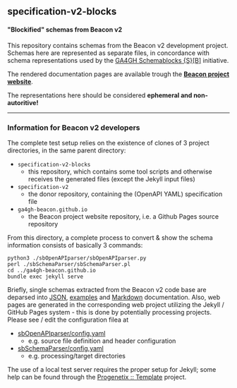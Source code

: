 ## specification-v2-blocks
#### "Blockified" schemas from Beacon v2

This repository contains schemas from the Beacon v2 development project. Schemas here are represented as separate files, in concordance with schema representations used by the [GA4GH Schemablocks {S}[B]](https://schemablocks.org/categories/schemas.html) initiative.

The rendered documentation pages are available trough the **[Beacon project website](https://beacon-project.io/tags/v2.html)**.

The representations here should be considered **ephemeral and non-autoritive!**

----

### Information for Beacon v2 developers

The complete test setup relies on the existence of clones of 3 project 
directories, in the same parent directory:

* `specification-v2-blocks`
  - this repository, which contains some tool scripts and otherwise receives the
  generated files (except the Jekyll input files)
* `specification-v2`
  - the donor repository, containing the (OpenAPI YAML) specification file
* `ga4gh-beacon.github.io`
  - the Beacon project website repository, i.e. a Github Pages source repository

From this directory, a complete process to convert & show the schema
information consists of basically 3 commands:

```
python3 ./sbOpenAPIparser/sbOpenAPIparser.py
perl ./sbSchemaParser/sbSchemaParser.pl
cd ../ga4gh-beacon.github.io
bundle exec jekyll serve
```

Briefly, single schemas extracted from the Beacon v2 code base are deparsed into [JSON](./generated/json/), [examples](./generated/examples/) and [Markdown](./generated/doc/) documentation. Also, web pages are generated in the corresponding web project utilizing the Jekyll / GitHub Pages system - this is done by potentially processing projects. Please see / edit the configuration filea at

* [sbOpenAPIparser/config.yaml](./sbOpenAPIparser/config.yaml)
  - e.g. source file definition and header configuration
* [sbSchemaParser/config.yaml](./sbSchemaParser/config.yaml)
  - e.g. processing/target directories

The use of a local test server requires the proper setup for Jekyll; some help
can be found through the [Progenetix :: Template](https://progenetix.github.io/progenetix-site-template/howto/jekyllinstallation/)
project.
